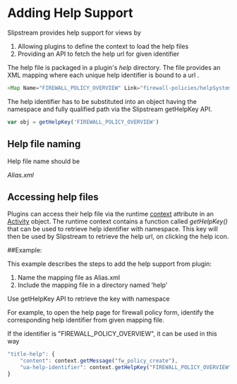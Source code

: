 # Adding Help Support

Slipstream provides help support for views by

1. Allowing plugins to define the context to load the help files 
2. Providing an API to fetch the help url for given identifier 

The help file is packaged in a plugin's *help* directory.  The file provides an XML mapping where each unique help identifier is bound to a url .

```javascript
<Map Name="FIREWALL_POLICY_OVERVIEW" Link="firewall-policies/helpSystem/firewall-policy-overview.htm"/>
```

The help identifier has to be substituted into an object having the namespace and fully qualified path via the Slipstream getHelpKey API.

```javascript
var obj = getHelpKey('FIREWALL_POLICY_OVERVIEW')
```

## Help file naming
Help file name should be 

*Alias.xml*


## Accessing help files
Plugins can access their help file via the runtime [context](ActivityContext.md) attribute in an  [Activity](Activity.md) object.  The runtime context contains a function called *getHelpKey()* that can be used to retrieve help identifier with namespace. This key will then be used by Slipstream to retrieve the help url, on clicking the help icon.

##Example:

This example describes the steps to add the help support from plugin:


1. Name the mapping file as Alias.xml
2. Include the mapping file in a directory named 'help'

Use getHelpKey API to retrieve the key with namespace

For example, to open the help page for firewall policy form, identify the corresponding help identifier from given mapping file.

If the identifier is "FIREWALL_POLICY_OVERVIEW", it can be used in this way

```javascript
"title-help": {
	"content": context.getMessage("fw_policy_create"),
	"ua-help-identifier": context.getHelpKey("FIREWALL_POLICY_OVERVIEW")
}
```



